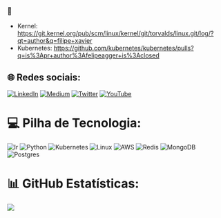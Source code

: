 ### 👋

- Kernel: https://git.kernel.org/pub/scm/linux/kernel/git/torvalds/linux.git/log/?qt=author&q=filipe+xavier
- Kubernetes: https://github.com/kubernetes/kubernetes/pulls?q=is%3Apr+author%3Afelipeagger+is%3Aclosed

## 🌐 Redes sociais:
[![LinkedIn](https://img.shields.io/badge/LinkedIn-%230077B5.svg?logo=linkedin&logoColor=white)](https://linkedin.com/in/felipe-agger) [![Medium](https://img.shields.io/badge/Medium-12100E?logo=medium&logoColor=white)](https://medium.com/@filipxavier) [![Twitter](https://img.shields.io/badge/Twitter-%231DA1F2.svg?logo=Twitter&logoColor=white)](https://twitter.com/felipeagger) [![YouTube](https://img.shields.io/badge/YouTube-%23FF0000.svg?logo=YouTube&logoColor=white)](https://youtube.com/c/felipeagger)

# 💻 Pilha de Tecnologia:
![Ir](https://img.shields.io/badge/go-%2300ADD8.svg?style=for-the-badge&logo=go&logoColor=white) ![Python](https://img.shields.io/badge/python-3670A0?style=for-the-badge&logo=python&logoColor=ffdd54) ![Kubernetes](https://img.shields.io/badge/kubernetes-%23326ce5.svg?style=for-the-badge&logo=kubernetes&logoColor=white) ![Linux](https://img.shields.io/badge/Linux-FCC624?style=for-the-badge&logo=linux&logoColor=black) ![AWS](https://img.shields.io/badge/AWS-%23FF9900.svg?style=for-the-badge&logo=amazon-aws&logoColor=white) ![Redis](https://img.shields.io/badge/redis-%23DD0031.svg?style=for-the-badge&logo=redis&logoColor=white) ![MongoDB](https://img.shields.io/badge/MongoDB-%234ea94b.svg?style=for-the-badge&logo=mongodb&logoColor=white) ![Postgres](https://img.shields.io/badge/postgres-%23316192.svg?style=for-the-badge&logo=postgresql&logoColor=white)

# 📊 GitHub Estatísticas:
![](https://github-readme-stats.vercel.app/api?username=felipeagger&theme=dark&hide_border=false&include_all_commits=false&count_private=false)<br/>

 
